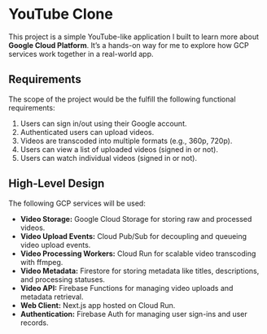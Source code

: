 # YouTube Clone

This project is a simple YouTube-like application I built to learn more about **Google Cloud Platform**. It’s a hands-on way for me to explore how GCP services work together in a real-world app.

## Requirements
The scope of the project would be the fulfill the following functional requirements:
1. Users can sign in/out using their Google account.
2. Authenticated users can upload videos.
3. Videos are transcoded into multiple formats (e.g., 360p, 720p).
4. Users can view a list of uploaded videos (signed in or not).
5. Users can watch individual videos (signed in or not).


## High-Level Design
The following GCP services will be used:
- **Video Storage:** Google Cloud Storage for storing raw and processed videos.
- **Video Upload Events:** Cloud Pub/Sub for decoupling and queueing video upload events.
- **Video Processing Workers:** Cloud Run for scalable video transcoding with ffmpeg.
- **Video Metadata:** Firestore for storing metadata like titles, descriptions, and processing statuses.
- **Video API:** Firebase Functions for managing video uploads and metadata retrieval.
- **Web Client:** Next.js app hosted on Cloud Run.
- **Authentication:** Firebase Auth for managing user sign-ins and user records.